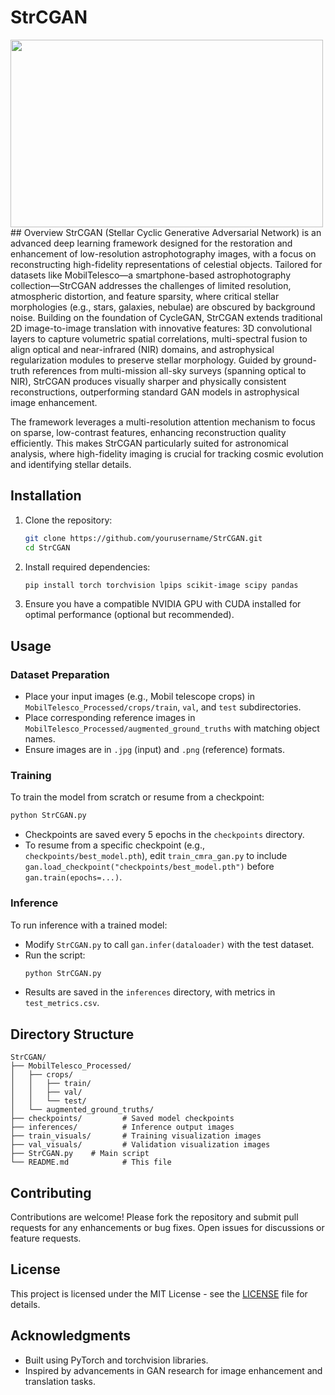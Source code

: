 # StrCGAN
<img src="https://github.com/Shantanu-Parmar/StrCGAN/blob/ebd391fc39b399cfa1dcffc317f52487a971e5f5/Aldebaran_inf.gif" width="500" height="300">
## Overview
StrCGAN (Stellar Cyclic Generative Adversarial Network) is an advanced deep learning framework designed for the restoration and enhancement of low-resolution astrophotography images, with a focus on reconstructing high-fidelity representations of celestial objects. Tailored for datasets like MobilTelesco—a smartphone-based astrophotography collection—StrCGAN addresses the challenges of limited resolution, atmospheric distortion, and feature sparsity, where critical stellar morphologies (e.g., stars, galaxies, nebulae) are obscured by background noise. Building on the foundation of CycleGAN, StrCGAN extends traditional 2D image-to-image translation with innovative features: 3D convolutional layers to capture volumetric spatial correlations, multi-spectral fusion to align optical and near-infrared (NIR) domains, and astrophysical regularization modules to preserve stellar morphology. Guided by ground-truth references from multi-mission all-sky surveys (spanning optical to NIR), StrCGAN produces visually sharper and physically consistent reconstructions, outperforming standard GAN models in astrophysical image enhancement.

The framework leverages a multi-resolution attention mechanism to focus on sparse, low-contrast features, enhancing reconstruction quality efficiently. This makes StrCGAN particularly suited for astronomical analysis, where high-fidelity imaging is crucial for tracking cosmic evolution and identifying stellar details.

## Installation
1. Clone the repository:
   ```bash
   git clone https://github.com/yourusername/StrCGAN.git
   cd StrCGAN
   ```
2. Install required dependencies:
   ```bash
   pip install torch torchvision lpips scikit-image scipy pandas
   ```
3. Ensure you have a compatible NVIDIA GPU with CUDA installed for optimal performance (optional but recommended).

## Usage
### Dataset Preparation
- Place your input images (e.g., Mobil telescope crops) in `MobilTelesco_Processed/crops/train`, `val`, and `test` subdirectories.
- Place corresponding reference images in `MobilTelesco_Processed/augmented_ground_truths` with matching object names.
- Ensure images are in `.jpg` (input) and `.png` (reference) formats.

### Training
To train the model from scratch or resume from a checkpoint:
```bash
python StrCGAN.py
```
- Checkpoints are saved every 5 epochs in the `checkpoints` directory.
- To resume from a specific checkpoint (e.g., `checkpoints/best_model.pth`), edit `train_cmra_gan.py` to include `gan.load_checkpoint("checkpoints/best_model.pth")` before `gan.train(epochs=...)`.

### Inference
To run inference with a trained model:
- Modify `StrCGAN.py` to call `gan.infer(dataloader)` with the test dataset.
- Run the script:
  ```bash
  python StrCGAN.py
  ```
- Results are saved in the `inferences` directory, with metrics in `test_metrics.csv`.

## Directory Structure
```
StrCGAN/
├── MobilTelesco_Processed/
│   ├── crops/
│   │   ├── train/
│   │   ├── val/
│   │   └── test/
│   └── augmented_ground_truths/
├── checkpoints/         # Saved model checkpoints
├── inferences/          # Inference output images
├── train_visuals/       # Training visualization images
├── val_visuals/         # Validation visualization images
├── StrCGAN.py    # Main script
└── README.md            # This file
```

## Contributing
Contributions are welcome! Please fork the repository and submit pull requests for any enhancements or bug fixes. Open issues for discussions or feature requests.

## License
This project is licensed under the MIT License - see the [LICENSE](LICENSE) file for details.

## Acknowledgments
- Built using PyTorch and torchvision libraries.
- Inspired by advancements in GAN research for image enhancement and translation tasks.
